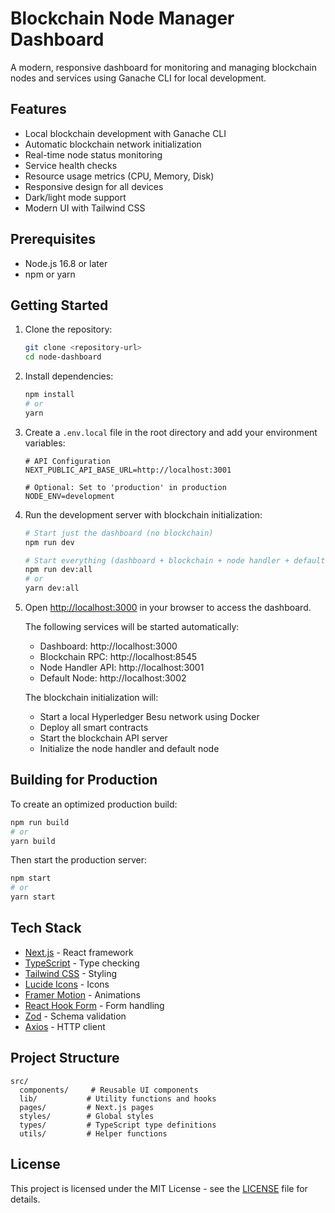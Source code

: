 # Blockchain Node Manager Dashboard

A modern, responsive dashboard for monitoring and managing blockchain nodes and services using Ganache CLI for local development.

## Features

- Local blockchain development with Ganache CLI
- Automatic blockchain network initialization
- Real-time node status monitoring
- Service health checks
- Resource usage metrics (CPU, Memory, Disk)
- Responsive design for all devices
- Dark/light mode support
- Modern UI with Tailwind CSS

## Prerequisites

- Node.js 16.8 or later
- npm or yarn

## Getting Started

1. Clone the repository:
   ```bash
   git clone <repository-url>
   cd node-dashboard
   ```

2. Install dependencies:
   ```bash
   npm install
   # or
   yarn
   ```

3. Create a `.env.local` file in the root directory and add your environment variables:
   ```env
   # API Configuration
   NEXT_PUBLIC_API_BASE_URL=http://localhost:3001
   
   # Optional: Set to 'production' in production
   NODE_ENV=development
   ```

4. Run the development server with blockchain initialization:
   ```bash
   # Start just the dashboard (no blockchain)
   npm run dev
   
   # Start everything (dashboard + blockchain + node handler + default node)
   npm run dev:all
   # or
   yarn dev:all
   ```

5. Open [http://localhost:3000](http://localhost:3000) in your browser to access the dashboard.

   The following services will be started automatically:
   - Dashboard: http://localhost:3000
   - Blockchain RPC: http://localhost:8545
   - Node Handler API: http://localhost:3001
   - Default Node: http://localhost:3002
   
   The blockchain initialization will:
   - Start a local Hyperledger Besu network using Docker
   - Deploy all smart contracts
   - Start the blockchain API server
   - Initialize the node handler and default node

## Building for Production

To create an optimized production build:

```bash
npm run build
# or
yarn build
```

Then start the production server:

```bash
npm start
# or
yarn start
```

## Tech Stack

- [Next.js](https://nextjs.org/) - React framework
- [TypeScript](https://www.typescriptlang.org/) - Type checking
- [Tailwind CSS](https://tailwindcss.com/) - Styling
- [Lucide Icons](https://lucide.dev/) - Icons
- [Framer Motion](https://www.framer.com/motion/) - Animations
- [React Hook Form](https://react-hook-form.com/) - Form handling
- [Zod](https://zod.dev/) - Schema validation
- [Axios](https://axios-http.com/) - HTTP client

## Project Structure

```
src/
  components/     # Reusable UI components
  lib/           # Utility functions and hooks
  pages/         # Next.js pages
  styles/        # Global styles
  types/         # TypeScript type definitions
  utils/         # Helper functions
```

## License

This project is licensed under the MIT License - see the [LICENSE](LICENSE) file for details.

